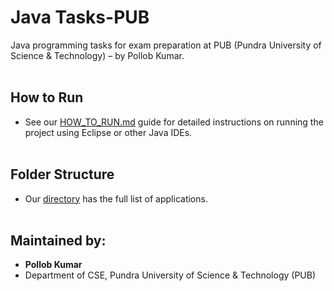 # Java Tasks-PUB
Java programming tasks for exam preparation at PUB (Pundra University of Science &amp; Technology) – by Pollob Kumar.
<br><br>

## How to Run
- See our [HOW_TO_RUN.md](HOW_TO_RUN.md) guide for detailed instructions on running the project using Eclipse or other Java IDEs.
<br><br>


## Folder Structure
- Our [directory](DIRECTORY.md) has the full list of applications.
<br><br>

## Maintained by:
- **Pollob Kumar**  
- Department of CSE, Pundra University of Science & Technology (PUB)
